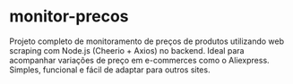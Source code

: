 # monitor-precos
Projeto completo de monitoramento de preços de produtos utilizando web scraping com Node.js (Cheerio + Axios) no backend. Ideal para acompanhar variações de preço em e-commerces como o Aliexpress. Simples, funcional e fácil de adaptar para outros sites.
